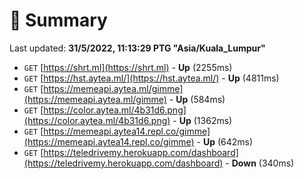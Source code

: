 # 📖 Summary
Last updated: **31/5/2022, 11:13:29 PTG "Asia/Kuala_Lumpur"**

- `GET` [https://shrt.ml](https://shrt.ml) - **Up** (2255ms)
- `GET` [https://hst.aytea.ml/](https://hst.aytea.ml/) - **Up** (4811ms)
- `GET` [https://memeapi.aytea.ml/gimme](https://memeapi.aytea.ml/gimme) - **Up** (584ms)
- `GET` [https://color.aytea.ml/4b31d6.png](https://color.aytea.ml/4b31d6.png) - **Up** (1362ms)
- `GET` [https://memeapi.aytea14.repl.co/gimme](https://memeapi.aytea14.repl.co/gimme) - **Up** (642ms)
- `GET` [https://teledrivemy.herokuapp.com/dashboard](https://teledrivemy.herokuapp.com/dashboard) - **Down** (340ms)
